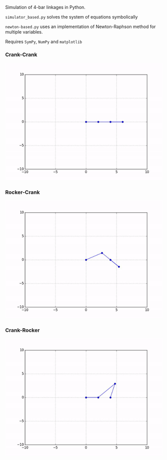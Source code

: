 Simulation of 4-bar linkages in Python.

`simulator_based.py` solves the system of equations symbolically

`newton-based.py` uses an implementation of Newton-Raphson method for multiple variables.

Requires `SymPy`, `NumPy` and `matplotlib`

### Crank-Crank
![](crank-crank.gif)

### Rocker-Crank
![](rocker-crank.gif)

### Crank-Rocker
![](crank-rocker.gif)
